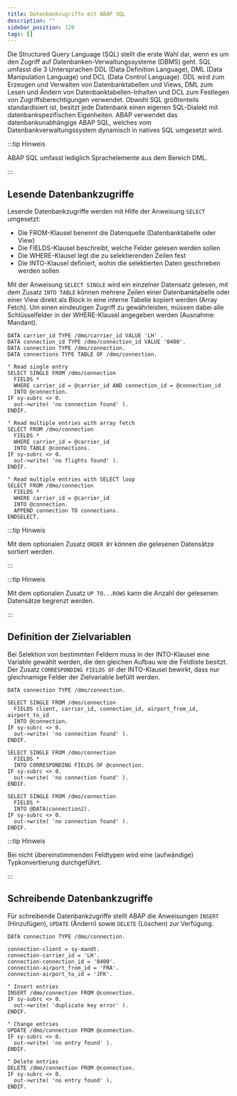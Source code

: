 ```yaml
---
title: Datenbankzugriffe mit ABAP SQL
description: ""
sidebar_position: 120
tags: []
---
```


Die Structured Query Language (SQL) stellt die erste Wahl dar, wenn es um den Zugriff auf Datenbanken-Verwaltungssysteme (DBMS) geht. SQL umfasst die 3 Untersprachen DDL (Data Definition Language), DML (Data Manipulation Language) und DCL (Data Control Language). DDL wird zum Erzeugen und Verwalten von Datenbanktabellen und Views, DML zum Lesen und Ändern von Datenbanktabellen-Inhalten und DCL zum Festlegen von Zugriffsberechtigungen verwendet. Obwohl SQL größtenteils standardisiert ist, besitzt jede Datenbank einen eigenen SQL-Dialekt mit datenbankspezifischen Eigenheiten. ABAP verwendet das datenbankunabhängige ABAP SQL, welches vom Datenbankverwaltungssystem dynamisch in natives SQL umgesetzt wird.

:::tip Hinweis

ABAP SQL umfasst lediglich Sprachelemente aus dem Bereich DML.

:::

## Lesende Datenbankzugriffe

Lesende Datenbankzugriffe werden mit Hilfe der Anweisung `SELECT` umgesetzt:

- Die FROM-Klausel benennt die Datenquelle (Datenbanktabelle oder View)
- Die FIELDS-Klausel beschreibt, welche Felder gelesen werden sollen
- Die WHERE-Klausel legt die zu selektierenden Zeilen fest
- Die INTO-Klausel definiert, wohin die selektierten Daten geschrieben werden sollen

Mit der Anweisung `SELECT SINGLE` wird ein einzelner Datensatz gelesen, mit dem Zusatz `INTO TABLE` können mehrere Zeilen einer Datenbanktabelle oder einer View direkt als Block in eine interne Tabelle kopiert werden (Array Fetch). Um einen eindeutigen Zugriff
zu gewährleisten, müssen dabei alle Schlüsselfelder in der WHERE-Klausel angegeben werden (Ausnahme: Mandant).

```abap showLineNumbers
DATA carrier_id TYPE /dmo/carrier_id VALUE 'LH' .
DATA connection_id TYPE /dmo/connection_id VALUE '0400'.
DATA connection TYPE /dmo/connection.
DATA connections TYPE TABLE OF /dmo/connection.

" Read single entry
SELECT SINGLE FROM /dmo/connection
  FIELDS *
  WHERE carrier_id = @carrier_id AND connection_id = @connection_id
  INTO @connection.
IF sy-subrc <> 0.
  out->write( 'no connection found' ).
ENDIF.

" Read multiple entries with array fetch
SELECT FROM /dmo/connection
  FIELDS *
  WHERE carrier_id = @carrier_id
  INTO TABLE @connections.
IF sy-subrc <> 0.
  out->write( 'no flights found' ).
ENDIF.

" Read multiple entries with SELECT loop
SELECT FROM /dmo/connection
  FIELDS *
  WHERE carrier_id = @carrier_id
  INTO @connection.
  APPEND connection TO connections.
ENDSELECT.
```

:::tip Hinweis

Mit dem optionalen Zusatz `ORDER BY` können die gelesenen Datensätze sortiert werden.

:::

:::tip Hinweis

Mit dem optionalen Zusatz `UP TO...ROWS` kann die Anzahl der gelesenen Datensätze begrenzt werden.

:::

## Definition der Zielvariablen

Bei Selektion von bestimmten Feldern muss in der INTO-Klausel eine Variable gewählt werden, die den gleichen Aufbau wie die Feldliste besitzt. Der Zusatz `CORRESPONDING FIELDS OF` der INTO-Klausel bewirkt, dass nur gleichnamige Felder der Zielvariable befüllt
werden.

```abap showLineNumbers
DATA connection TYPE /dmo/connection.

SELECT SINGLE FROM /dmo/connection
  FIELDS client, carrier_id, connection_id, airport_from_id, airport_to_id
  INTO @connection.
IF sy-subrc <> 0.
  out->write( 'no connection found' ).
ENDIF.

SELECT SINGLE FROM /dmo/connection
  FIELDS *
  INTO CORRESPONDING FIELDS OF @connection.
IF sy-subrc <> 0.
  out->write( 'no connection found' ).
ENDIF.

SELECT SINGLE FROM /dmo/connection
  FIELDS *
  INTO @DATA(connection2).
IF sy-subrc <> 0.
  out->write( 'no connection found' ).
ENDIF.
```

:::tip Hinweis

Bei nicht übereinstimmenden Feldtypen wird eine (aufwändige) Typkonvertierung durchgeführt.

:::

## Schreibende Datenbankzugriffe

Für schreibende Datenbankzugriffe stellt ABAP die Anweisungen `INSERT` (Hinzufügen), `UPDATE` (Ändern) sowie `DELETE` (Löschen) zur Verfügung.

```abap showLineNumbers
DATA connection TYPE /dmo/connection.

connection-client = sy-mandt.
connection-carrier_id = 'LH'.
connection-connection_id = '0400'.
connection-airport_from_id = 'FRA'.
connection-airport_to_id = 'JFK'.

" Insert entries
INSERT /dmo/connection FROM @connection.
IF sy-subrc <> 0.
  out->write( 'duplicate key error' ).
ENDIF.

" Change entries
UPDATE /dmo/connection FROM @connection.
IF sy-subrc <> 0.
  out->write( 'no entry found' ).
ENDIF.

" Delete entries
DELETE /dmo/connection FROM @connection.
IF sy-subrc <> 0.
  out->write( 'no entry found' ).
ENDIF.
```
